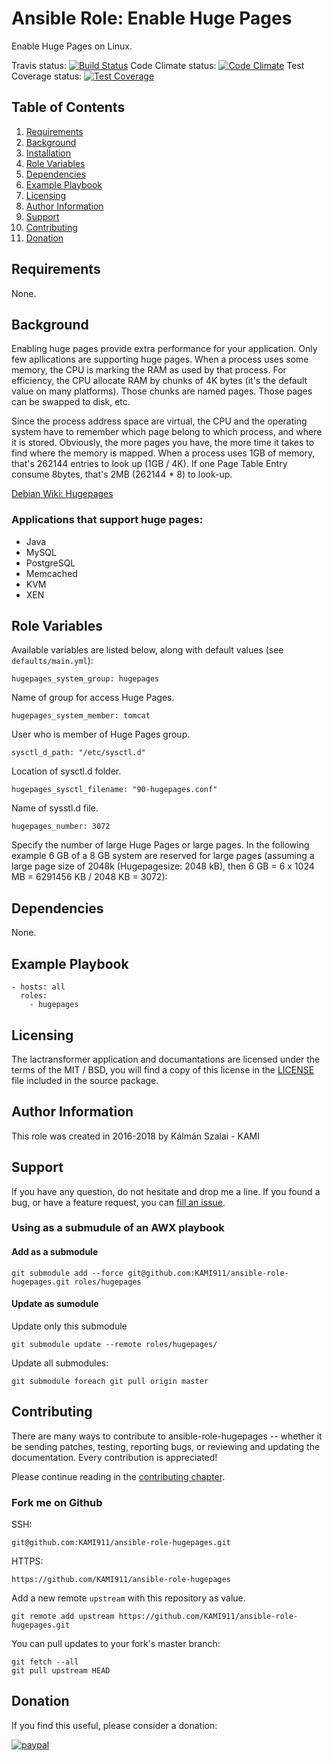 # Ansible Role: Enable Huge Pages

Enable Huge Pages on Linux.

Travis status:   [![Build Status](https://travis-ci.org/KAMI911/ansible-role-hugepages.svg?branch=master)](https://travis-ci.org/KAMI911/ansible-role-hugepages)
Code Climate status: [![Code Climate](https://codeclimate.com/github/KAMI911/ansible-role-hugepages/badges/gpa.svg)](https://codeclimate.com/github/KAMI911/ansible-role-hugepages)
Test Coverage status: [![Test Coverage](https://codeclimate.com/github/KAMI911/ansible-role-hugepages/badges/coverage.svg)](https://codeclimate.com/github/KAMI911/ansible-role-hugepages/coverage)

## Table of Contents

1. [Requirements][Requirements]
2. [Background][Background]
3. [Installation][Installation]
4. [Role Variables][Role Variables]
5. [Dependencies][Dependencies]
6. [Example Playbook][Example Playbook]
7. [Licensing][Licensing]
8. [Author Information][Author Information]
9. [Support][Support]
10. [Contributing][Contributing]
11. [Donation][Donation]

## Requirements

None.

## Background

Enabling huge pages provide extra performance for your application. Only few apllications are supporting huge pages. When a process uses some memory, the CPU is marking the RAM as used by that process. For efficiency, the CPU allocate RAM by chunks of 4K bytes (it's the default value on many platforms). Those chunks are named pages. Those pages can be swapped to disk, etc.

Since the process address space are virtual, the CPU and the operating system have to remember which page belong to which process, and where it is stored. Obviously, the more pages you have, the more time it takes to find where the memory is mapped. When a process uses 1GB of memory, that's 262144 entries to look up (1GB / 4K). If one Page Table Entry consume 8bytes, that's 2MB (262144 * 8) to look-up.

[Debian Wiki: Hugepages](https://wiki.debian.org/Hugepages)

### Applications that support huge pages:

* Java
* MySQL
* PostgreSQL
* Memcached
* KVM
* XEN

## Role Variables

Available variables are listed below, along with default values (see `defaults/main.yml`):

    hugepages_system_group: hugepages

Name of group for access Huge Pages.

    hugepages_system_member: tomcat

User who is member of Huge Pages group.

    sysctl_d_path: "/etc/sysctl.d"

Location of sysctl.d folder.

    hugepages_sysctl_filename: "90-hugepages.conf"

Name of sysstl.d file.

    hugepages_number: 3072

Specify the number of large Huge Pages or large pages. In the following example 6 GB of a 8 GB system are reserved for large pages (assuming a large page size of 2048k (Hugepagesize: 2048 kB), then 6 GB = 6 x 1024 MB = 6291456 KB / 2048 KB = 3072):

## Dependencies

None.

## Example Playbook

    - hosts: all
      roles:
        - hugepages

## Licensing

The lactransformer application and documantations are licensed under the terms of
the MIT / BSD, you will find a copy of this license in the
[LICENSE](LICENSE) file included in the source package.

## Author Information

This role was created in 2016-2018 by Kálmán Szalai - KAMI

## Support

If you have any question, do not hesitate and drop me a line.
If you found a bug, or have a feature request, you can [fill an issue](https://github.com/KAMI911/ansible-role-hugepages/issues).

### Using as a submudule of an AWX playbook

#### Add as a submodule

```
git submodule add --force git@github.com:KAMI911/ansible-role-hugepages.git roles/hugepages
```

#### Update as sumodule

Update only this submodule

```
git submodule update --remote roles/hugepages/
```

Update all submodules:

```
git submodule foreach git pull origin master
```

## Contributing

There are many ways to contribute to ansible-role-hugepages -- whether it be sending patches,
testing, reporting bugs, or reviewing and updating the documentation. Every
contribution is appreciated!

Please continue reading in the [contributing chapter](CONTRIBUTING.md).

### Fork me on Github

SSH:

    git@github.com:KAMI911/ansible-role-hugepages.git

HTTPS:

    https://github.com/KAMI911/ansible-role-hugepages

Add a new remote `upstream` with this repository as value.

```
git remote add upstream https://github.com/KAMI911/ansible-role-hugepages.git
```

You can pull updates to your fork's master branch:

```
git fetch --all
git pull upstream HEAD
```

## Donation

If you find this useful, please consider a donation:

[![paypal](https://www.paypalobjects.com/en_US/i/btn/btn_donateCC_LG.gif)](https://www.paypal.com/cgi-bin/webscr?cmd=_s-xclick&hosted_button_id=RLQZ58B26XSLA)

<!-- TOC URLs -->
[Requirements]: #requirements
[Background]: #background
[Installation]: #installation
[Role Variables]: #role_variables
[Dependencies]: #dependencies
[Example Playbook]: #example_playbook
[Licensing]: #licensing
[Author Information]: #author_information
[Support]: #support
[Contributing]: #contributing
[Donation]: #donation

